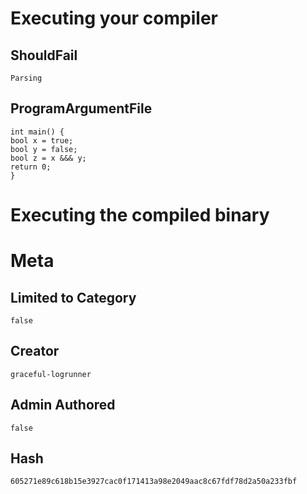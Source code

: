 # Executing your compiler

## ShouldFail

```
Parsing
```

## ProgramArgumentFile

```
int main() {
bool x = true;
bool y = false;
bool z = x &&& y;
return 0;
}
```

# Executing the compiled binary

# Meta

## Limited to Category

```
false
```

## Creator

```
graceful-logrunner
```

## Admin Authored

```
false
```

## Hash

```
605271e89c618b15e3927cac0f171413a98e2049aac8c67fdf78d2a50a233fbf
```
